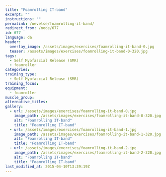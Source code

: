 ```yaml
---
title: "Foamrolling IT-band"
excerpt: ""
instructions: ""
permalink: /oevelse/foamrolling-it-band/
redirect_from: /node/677
id: 677
language: da
header:
  overlay_image: /assets/images/exercises/foamrolling-it-band-0.jpg
  teaser: /assets/images/exercises/foamrolling-it-band-0-320.jpg
tags:
  - Self Myofascial Release (SMR)
  - foamroller
categories:
training_type: 
  - Self Myofascial Release (SMR)
training_focus: 
equipment:
  - foamroller
muscle_group:
alternative_titles:
gallery:
  - url: /assets/images/exercises/foamrolling-it-band-0.jpg
    image_path: /assets/images/exercises/foamrolling-it-band-0-320.jpg
    alt: "Foamrolling IT-band"
    title: "Foamrolling IT-band"
  - url: /assets/images/exercises/foamrolling-it-band-1.jpg
    image_path: /assets/images/exercises/foamrolling-it-band-1-320.jpg
    alt: "Foamrolling IT-band"
    title: "Foamrolling IT-band"
  - url: /assets/images/exercises/foamrolling-it-band-2.jpg
    image_path: /assets/images/exercises/foamrolling-it-band-2-320.jpg
    alt: "Foamrolling IT-band"
    title: "Foamrolling IT-band"
last_modified_at: 2015-04-10T13:39:19Z
---
```



